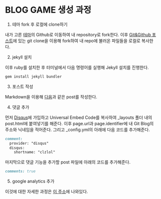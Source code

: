 # BLOG GAME 생성 과정
1. 테마 fork 후 로컬에 clone하기

내가 고른 [테마](https://github.com/abhinavs/moonwalk)의 Github로 이동하여 내 repository로 fork한다. 이후 [Git&Github 포스트](https://clzlol.github.io/git-github)에 있는 git clone을 이용해 fork하여 내 repo에 불러온 파일들을 로컬로 복사한다.


2. jekyll 설치

이후 ruby를 설치한 후 터미널에서 다음 명령어를 실행해 Jekyll 설치를 진행한다.
```bash
gem install jekyll bundler
```


3. 포스트 작성

Markdown을 이용해 [다음](https://clzlol.github.io/google-analytics-%EC%B6%94%EA%B0%80)과 같은 post를 작성한다.


4. 댓글 추가

먼저 [Disqus](https://disqus.com/)에 가입하고 Universal Embed Code를 복사하여 _layouts 폴더 내의 post.html에 붙여넣기를 해준다. 이후 page.url과 page.identifier에 내 Git Blog의 주소와 닉네임을 적어준다. 그리고 _config.yml의 아래에 다음 코드를 추가해준다.

```markdown
comment:
  provider: "disqus"
  disqus:
    shortname: "clzlol"
```

마지막으로 댓글 기능을 추가할 post 파일에 아래의 코드를 추가해준다.

```markdown
comments: true
```


5. google analytics 추가

이것에 대한 자세한 과정은 [이 주소](https://clzlol.github.io/google-analytics-%EC%B6%94%EA%B0%80)에 나와있다.